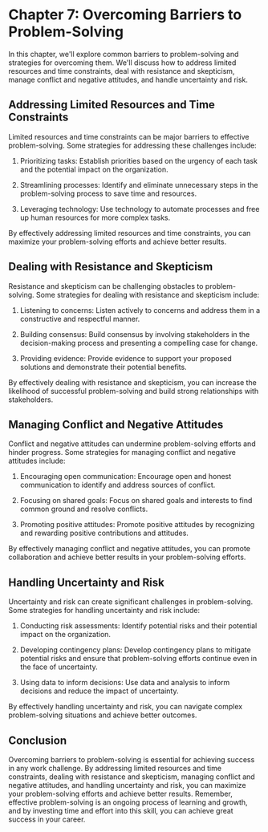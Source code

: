 Chapter 7: Overcoming Barriers to Problem-Solving
=================================================

In this chapter, we'll explore common barriers to problem-solving and strategies for overcoming them. We'll discuss how to address limited resources and time constraints, deal with resistance and skepticism, manage conflict and negative attitudes, and handle uncertainty and risk.

Addressing Limited Resources and Time Constraints
-------------------------------------------------

Limited resources and time constraints can be major barriers to effective problem-solving. Some strategies for addressing these challenges include:

1. Prioritizing tasks: Establish priorities based on the urgency of each task and the potential impact on the organization.

2. Streamlining processes: Identify and eliminate unnecessary steps in the problem-solving process to save time and resources.

3. Leveraging technology: Use technology to automate processes and free up human resources for more complex tasks.

By effectively addressing limited resources and time constraints, you can maximize your problem-solving efforts and achieve better results.

Dealing with Resistance and Skepticism
--------------------------------------

Resistance and skepticism can be challenging obstacles to problem-solving. Some strategies for dealing with resistance and skepticism include:

1. Listening to concerns: Listen actively to concerns and address them in a constructive and respectful manner.

2. Building consensus: Build consensus by involving stakeholders in the decision-making process and presenting a compelling case for change.

3. Providing evidence: Provide evidence to support your proposed solutions and demonstrate their potential benefits.

By effectively dealing with resistance and skepticism, you can increase the likelihood of successful problem-solving and build strong relationships with stakeholders.

Managing Conflict and Negative Attitudes
----------------------------------------

Conflict and negative attitudes can undermine problem-solving efforts and hinder progress. Some strategies for managing conflict and negative attitudes include:

1. Encouraging open communication: Encourage open and honest communication to identify and address sources of conflict.

2. Focusing on shared goals: Focus on shared goals and interests to find common ground and resolve conflicts.

3. Promoting positive attitudes: Promote positive attitudes by recognizing and rewarding positive contributions and attitudes.

By effectively managing conflict and negative attitudes, you can promote collaboration and achieve better results in your problem-solving efforts.

Handling Uncertainty and Risk
-----------------------------

Uncertainty and risk can create significant challenges in problem-solving. Some strategies for handling uncertainty and risk include:

1. Conducting risk assessments: Identify potential risks and their potential impact on the organization.

2. Developing contingency plans: Develop contingency plans to mitigate potential risks and ensure that problem-solving efforts continue even in the face of uncertainty.

3. Using data to inform decisions: Use data and analysis to inform decisions and reduce the impact of uncertainty.

By effectively handling uncertainty and risk, you can navigate complex problem-solving situations and achieve better outcomes.

Conclusion
----------

Overcoming barriers to problem-solving is essential for achieving success in any work challenge. By addressing limited resources and time constraints, dealing with resistance and skepticism, managing conflict and negative attitudes, and handling uncertainty and risk, you can maximize your problem-solving efforts and achieve better results. Remember, effective problem-solving is an ongoing process of learning and growth, and by investing time and effort into this skill, you can achieve great success in your career.
